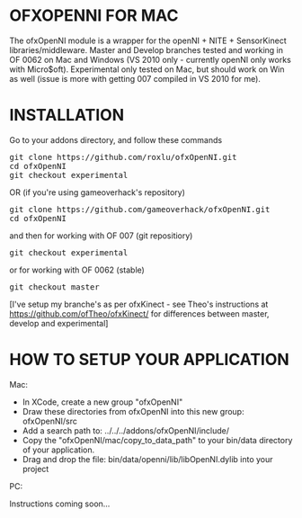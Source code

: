OFXOPENNI FOR MAC
==================
The ofxOpenNI module is a wrapper for the openNI + NITE + SensorKinect 
libraries/middleware. Master and Develop branches tested and working in OF 0062 on Mac and Windows (VS 2010 only - currently openNI only works with Micro$oft). Experimental only tested on Mac, but should work on Win as well (issue is more with getting 007 compiled in VS 2010 for me).

INSTALLATION
============
Go to your addons directory, and follow these commands

<pre>
git clone https://github.com/roxlu/ofxOpenNI.git
cd ofxOpenNI
git checkout experimental
</pre>

OR (if you're using gameoverhack's repository)

<pre>
git clone https://github.com/gameoverhack/ofxOpenNI.git
cd ofxOpenNI
</pre>

and then for working with OF 007 (git repositiory)

<pre>
git checkout experimental
</pre>

or for working with OF 0062 (stable)

<pre>
git checkout master
</pre>

[I've setup my branche's as per ofxKinect - see Theo's instructions
at https://github.com/ofTheo/ofxKinect/ for differences between master, develop and experimental]

HOW TO SETUP YOUR APPLICATION
==============================

Mac:

- In XCode, create a new group "ofxOpenNI"
- Draw these directories from ofxOpenNI into this new group: ofxOpenNI/src
- Add a search path to: ../../../addons/ofxOpenNI/include/
- Copy the "ofxOpenNI/mac/copy_to_data_path" to your bin/data directory of your application. 
- Drag and drop the file: bin/data/openni/lib/libOpenNI.dylib into your project

PC:

Instructions coming soon...
